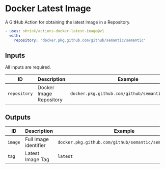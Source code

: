 # Docker Latest Image

A GitHub Action for obtaining the latest Image in a Repository.

```yaml
- uses: shrink/actions-docker-latest-image@v1
  with:
    repository: 'docker.pkg.github.com/github/semantic/semantic'
```

## Inputs

All inputs are required.

| ID  | Description | Example |
| --- | ----------- | ------- |
| `repository` | Docker Image Repository | `docker.pkg.github.com/github/semantic/semantic` |

## Outputs

| ID  | Description | Example |
| --- | ----------- | ------- |
| `image` | Full Image identifier | `docker.pkg.github.com/github/semantic/semantic:latest` |
| `tag` | Latest Image Tag | `latest` |
